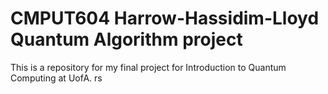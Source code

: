 # CMPUT604 Harrow-Hassidim-Lloyd Quantum Algorithm project
This is a repository for my final project for Introduction to Quantum Computing at UofA.
rs
